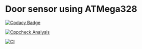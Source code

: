 # Door sensor using ATMega328
[![Codacy Badge](https://app.codacy.com/project/badge/Grade/b970e5023f8544c2bec0324cfcfa81d5)](https://www.codacy.com/gh/sejal-patil-2112/M2_EMBEDDED_DOOR_SENSOR_CIRCUIT/dashboard?utm_source=github.com&amp;utm_medium=referral&amp;utm_content=sejal-patil-2112/M2_EMBEDDED_DOOR_SENSOR_CIRCUIT&amp;utm_campaign=Badge_Grade)

[![Cppcheck Analysis](https://github.com/sejal-patil-2112/M2_EMBEDDED_DOOR_SENSOR_CIRCUIT/actions/workflows/cppcheck.yml/badge.svg)](https://github.com/sejal-patil-2112/M2_EMBEDDED_DOOR_SENSOR_CIRCUIT/actions/workflows/cppcheck.yml)

[![CI](https://github.com/sejal-patil-2112/M2_EMBEDDED_DOOR_SENSOR_CIRCUIT/actions/workflows/CI.yml/badge.svg)](https://github.com/sejal-patil-2112/M2_EMBEDDED_DOOR_SENSOR_CIRCUIT/actions/workflows/CI.yml)
